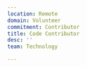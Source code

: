 ```yaml
---
location: Remote
domain: Volunteer
commitment: Contributor
title: Code Contributor
desc: ''
team: Technology

---
```

